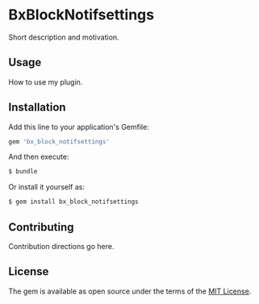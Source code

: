 # BxBlockNotifsettings
Short description and motivation.

## Usage
How to use my plugin.

## Installation
Add this line to your application's Gemfile:

```ruby
gem 'bx_block_notifsettings'
```

And then execute:
```bash
$ bundle
```

Or install it yourself as:
```bash
$ gem install bx_block_notifsettings
```

## Contributing
Contribution directions go here.

## License
The gem is available as open source under the terms of the [MIT License](https://opensource.org/licenses/MIT).
